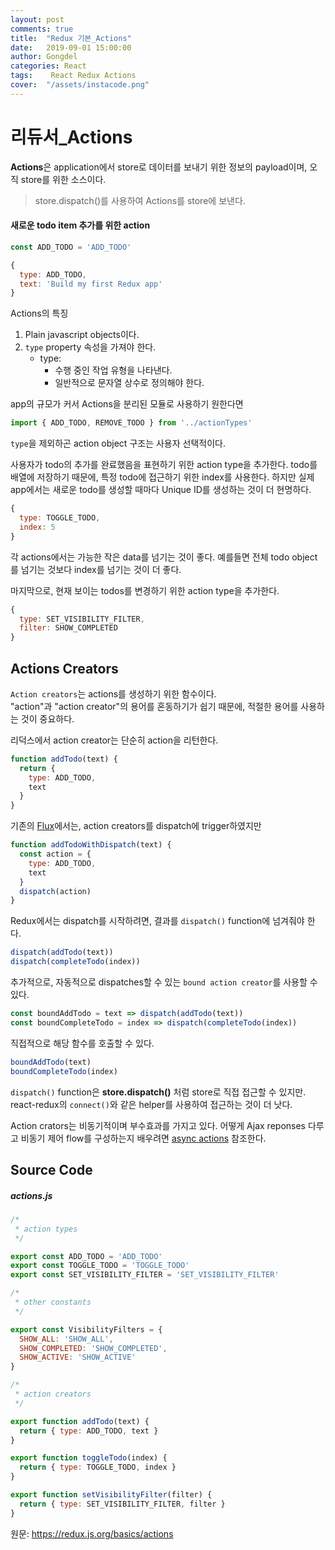 ```yaml
---
layout: post
comments: true
title:  "Redux 기본_Actions"
date:   2019-09-01 15:00:00
author: Gongdel
categories: React
tags:	 React Redux Actions
cover:  "/assets/instacode.png"
---
```

# 리듀서_Actions
**Actions**은 application에서 store로 데이터를 보내기 위한 정보의 payload이며, 오직 store를 위한 소스이다.  
> store.dispatch()를 사용하여 Actions를 store에 보낸다.  

#### 새로운 todo item 추가를 위한 action
~~~js
const ADD_TODO = 'ADD_TODO'
~~~
~~~js
{
  type: ADD_TODO,
  text: 'Build my first Redux app'
}
~~~
Actions의 특징
1. Plain javascript objects이다.
2. `type` property 속성을 가져야 한다.
	+ type: 
		+ 수행 중인 작업 유형을 나타낸다.
		+ 일반적으로 문자열 상수로 정의해야 한다.

app의 규모가 커서 Actions을 분리된 모듈로 사용하기 원한다면
~~~js
import { ADD_TODO, REMOVE_TODO } from '../actionTypes'
~~~
`type`을 제외하곤 action object 구조는 사용자 선택적이다. 

사용자가 todo의 추가를 완료했음을 표현하기 위한 action type을 추가한다. 
todo를 배열에 저장하기 때문에, 특정 todo에 접근하기 위한 index를 사용한다. 하지만 실제 app에서는 새로운 todo를 생성할 때마다 Unique ID를 생성하는 것이 더 현명하다.
~~~js
{
  type: TOGGLE_TODO,
  index: 5
}
~~~
각 actions에서는 가능한 작은 data를 넘기는 것이 좋다. 예를들면 전체 todo object를 넘기는 것보다 index를 넘기는 것이 더 좋다.  

마지막으로, 현재 보이는 todos를 변경하기 위한 action type을 추가한다.
~~~js
{
  type: SET_VISIBILITY_FILTER,
  filter: SHOW_COMPLETED
}
~~~

## Actions Creators
`Action creators`는 actions를 생성하기 위한 함수이다.  
"action"과 "action creator"의 용어를 혼동하기가 쉽기 때문에, 적절한 용어를 사용하는 것이 중요하다.  

리덕스에서 action creator는 단순히 action을 리턴한다.
~~~js
function addTodo(text) {
  return {
    type: ADD_TODO,
    text
  }
}
~~~
기존의 [Flux](http://facebook.github.io/flux/)에서는, action creators를 dispatch에 trigger하였지만
~~~js
function addTodoWithDispatch(text) {
  const action = {
    type: ADD_TODO,
    text
  }
  dispatch(action)
}
~~~
Redux에서는 dispatch를 시작하려면, 결과를 `dispatch()` function에 넘겨줘야 한다.
~~~js
dispatch(addTodo(text))
dispatch(completeTodo(index))
~~~
추가적으로, 자동적으로 dispatches할 수 있는 `bound action creator`를 사용할 수 있다.
~~~js
const boundAddTodo = text => dispatch(addTodo(text))
const boundCompleteTodo = index => dispatch(completeTodo(index))
~~~
직접적으로 해당 함수를 호출할 수 있다.
~~~js
boundAddTodo(text)
boundCompleteTodo(index)
~~~
`dispatch()` function은 **store.dispatch()** 처럼 store로 직접 접근할 수 있지만. react-redux의 `connect()`와 같은 helper를 사용하여 접근하는 것이 더 낫다.

Action crators는 비동기적이며 부수효과를 가지고 있다. 어떻게 Ajax reponses 다루고 비동기 제어 flow를 구성하는지 배우려면 [async actions](https://redux.js.org/advanced/async-actions) 참조한다.

## Source Code
##### actions.js
~~~js
/*
 * action types
 */

export const ADD_TODO = 'ADD_TODO'
export const TOGGLE_TODO = 'TOGGLE_TODO'
export const SET_VISIBILITY_FILTER = 'SET_VISIBILITY_FILTER'

/*
 * other constants
 */

export const VisibilityFilters = {
  SHOW_ALL: 'SHOW_ALL',
  SHOW_COMPLETED: 'SHOW_COMPLETED',
  SHOW_ACTIVE: 'SHOW_ACTIVE'
}

/*
 * action creators
 */

export function addTodo(text) {
  return { type: ADD_TODO, text }
}

export function toggleTodo(index) {
  return { type: TOGGLE_TODO, index }
}

export function setVisibilityFilter(filter) {
  return { type: SET_VISIBILITY_FILTER, filter }
}
~~~

원문: https://redux.js.org/basics/actions 
